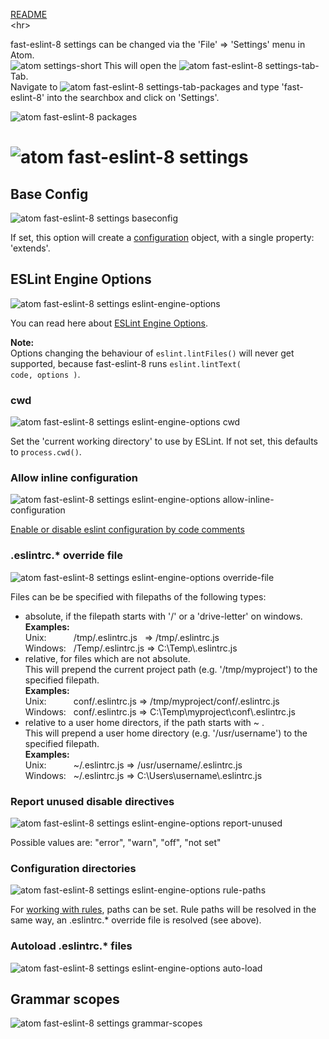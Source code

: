 [README](https://github.com/db-developer/fast-eslint-8#fast-eslint-8-package)  
<hr\>

fast-eslint-8 settings can be changed via the 'File' => 'Settings' menu in Atom.  
![atom settings-short](https://user-images.githubusercontent.com/2765933/158047464-9f39a5c5-d460-426e-8415-45339c2028e0.png)
This will open the ![atom fast-eslint-8 settings-tab](https://user-images.githubusercontent.com/2765933/156207814-8cb06045-2982-4c0a-9270-10968f55f50e.png)-Tab.  
Navigate to ![atom fast-eslint-8 settings-tab-packages](https://user-images.githubusercontent.com/2765933/156208574-c340356b-8494-4924-aca7-9b192c19ada2.png) and type 'fast-eslint-8' into the searchbox and click on 'Settings'.  

![atom fast-eslint-8 packages](https://user-images.githubusercontent.com/2765933/156210348-b76da99f-d2e8-42f0-abbb-1223bd31c4c8.png)

# ![atom fast-eslint-8 settings](https://user-images.githubusercontent.com/2765933/156205865-223d0351-5efa-4a1f-a0a8-4cee36c382a7.png)

## Base Config
![atom fast-eslint-8 settings baseconfig](https://user-images.githubusercontent.com/2765933/156211318-7e2fca76-d261-4bcc-8c33-505e72aa38db.png)

If set, this option will create a [configuration](https://eslint.org/docs/user-guide/configuring/configuration-files#using-configuration-files) object, with a single property: 'extends'.

## ESLint Engine Options
![atom fast-eslint-8 settings eslint-engine-options](https://user-images.githubusercontent.com/2765933/156214600-4de51344-d4cd-445a-bd2f-11313b53e874.png)

You can read here about [ESLint Engine Options](https://eslint.org/docs/developer-guide/nodejs-api#-new-eslintoptions).  

__Note:__  
Options changing the behaviour of <code>eslint.lintFiles()</code> will never get supported, because fast-eslint-8 runs <code>eslint.lintText( code, options )</code>.

### cwd
![atom fast-eslint-8 settings eslint-engine-options cwd](https://user-images.githubusercontent.com/2765933/156216805-991c8cd0-722b-4f75-b319-d0430a540e0b.png)

Set the 'current working directory' to use by ESLint. If not set, this defaults to <code>process.cwd()</code>.

### Allow inline configuration
![atom fast-eslint-8 settings eslint-engine-options allow-inline-configuration](https://user-images.githubusercontent.com/2765933/156217490-176eb1a4-a3bb-4d42-9708-c1e1c590b291.png)

[Enable or disable eslint configuration by code comments](https://eslint.org/docs/2.13.1/user-guide/configuring#disabling-rules-with-inline-comments)

### .eslintrc.* override file
![atom fast-eslint-8 settings eslint-engine-options override-file](https://user-images.githubusercontent.com/2765933/156218481-f02b9bac-e1c3-4b3d-8df3-969665da5cc2.png)

Files can be be specified with filepaths of the following types:
- absolute, if the filepath starts with '/' or a 'drive-letter' on windows.  
  __Examples:__  
  Unix: &nbsp;&nbsp;&nbsp;&nbsp;&nbsp;&nbsp;&nbsp;&nbsp;&nbsp; /tmp/.eslintrc.js &nbsp; => /tmp/.eslintrc.js  
  Windows: &nbsp; /Temp/.eslintrc.js => C:\\Temp\\.eslintrc.js  
- relative, for files which are not absolute.  
  This will prepend the current project path (e.g. '/tmp/myproject') to the specified filepath.  
  __Examples:__  
  Unix: &nbsp;&nbsp;&nbsp;&nbsp;&nbsp;&nbsp;&nbsp;&nbsp;&nbsp; conf/.eslintrc.js => /tmp/myproject/conf/.eslintrc.js  
  Windows: &nbsp; conf/.eslintrc.js => C:\\Temp\\myproject\\conf\\.eslintrc.js  
- relative to a user home directors, if the path starts with ~ .  
  This will prepend a user home directory (e.g. '/usr/username') to the specified filepath.  
  __Examples:__  
  Unix: &nbsp;&nbsp;&nbsp;&nbsp;&nbsp;&nbsp;&nbsp;&nbsp;&nbsp; ~/.eslintrc.js => /usr/username/.eslintrc.js  
  Windows: &nbsp; ~/.eslintrc.js => C:\\Users\\username\\.eslintrc.js  

### Report unused disable directives
![atom fast-eslint-8 settings eslint-engine-options report-unused](https://user-images.githubusercontent.com/2765933/156225128-017a29f7-d472-468b-9523-91882bc485f3.png)

Possible values are: "error", "warn", "off", "not set"

### Configuration directories
![atom fast-eslint-8 settings eslint-engine-options rule-paths](https://user-images.githubusercontent.com/2765933/156225856-daf8929d-5fe1-4451-8697-df1566861c13.png)

For [working with rules](https://eslint.org/docs/developer-guide/working-with-rules), paths can be set. Rule paths will be resolved in the same way, an .eslintrc.* override file is resolved (see above).

### Autoload .eslintrc.* files
![atom fast-eslint-8 settings eslint-engine-options auto-load](https://user-images.githubusercontent.com/2765933/156226792-19daa8d1-5dee-4f1d-bc86-6eca2ea302db.png)

## Grammar scopes
![atom fast-eslint-8 settings grammar-scopes](https://user-images.githubusercontent.com/2765933/156227907-e7e1974f-85c1-456f-aaee-21c746bbdab5.png)
